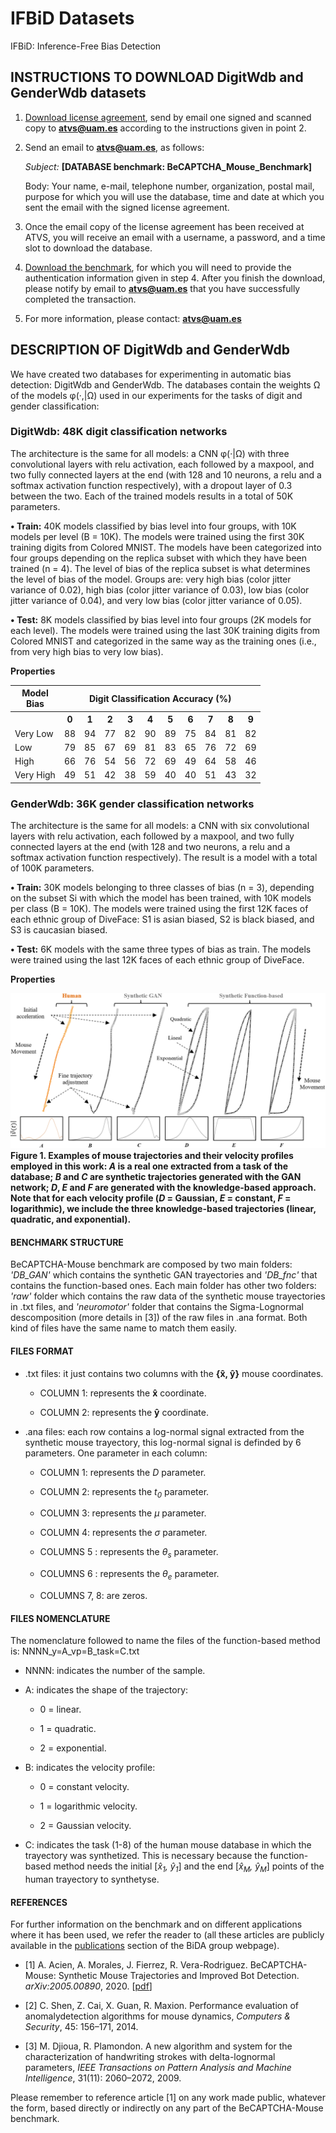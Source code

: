 # 

# IFBiD Datasets
IFBiD: Inference-Free Bias Detection

## INSTRUCTIONS TO DOWNLOAD DigitWdb and GenderWdb datasets
1) [Download license agreement](http://atvs.ii.uam.es/atvs/licenses/BeCAPTCHA-Mouse_License_Agreement.pdf), send by email one signed and scanned copy to **atvs@uam.es** according to the instructions given in point 2.
 
 
2) Send an email to **atvs@uam.es**, as follows:

   *Subject:* **[DATABASE benchmark: BeCAPTCHA_Mouse_Benchmark]**

   Body: Your name, e-mail, telephone number, organization, postal mail, purpose for which you will use the database, time and date at which you sent the email with the signed license agreement.
 

3) Once the email copy of the license agreement has been received at ATVS, you will receive an email with a username, a password, and a time slot to download the database.
 

4) [Download the benchmark](http://atvs.ii.uam.es/atvs/intranet/free_DB/beCAPTCHA), for which you will need to provide the authentication information given in step 4. After you finish the download, please notify by email to **atvs@uam.es** that you have successfully completed the transaction.
 

5) For more information, please contact: **atvs@uam.es**


## DESCRIPTION OF DigitWdb and GenderWdb
We have created two databases for experimenting in automatic bias detection: DigitWdb and GenderWdb. The databases contain the weights Ω of the models φ(·,|Ω) used
in our experiments for the tasks of digit and gender classification: 

### DigitWdb: 48K digit classification networks
The architecture is the same for all models: a CNN φ(·|Ω) with three convolutional layers with relu activation, each followed by a maxpool, and two fully connected layers at the end (with 128 and 10 neurons, a relu and a softmax activation function respectively), with a dropout layer of 0.3 between the two. Each of the trained models results in a total of 50K parameters.

**• Train:** 40K models classified by bias level into four groups, with 10K models per level (B = 10K). The models were trained using the first 30K training digits from Colored MNIST. The models have been categorized into four groups depending on the replica subset with which they have been trained (n = 4). The level of bias of the replica subset is what determines the level of bias of the model. Groups are: very high bias (color jitter variance of 0.02), high bias (color jitter variance of 0.03), low bias (color jitter variance of 0.04), and very low bias (color jitter variance of 0.05).

**• Test:** 8K models classified by bias level into four groups (2K models for each level). The models were trained using the last 30K training digits from Colored MNIST and categorized in the same way as the training ones (i.e., from very high bias to very low bias).

**Properties**

<table>
  <tr align="center">
    <th>Model<br>Bias</th>
    <th colspan="10">Digit Classification Accuracy (%)</th>
  </tr>
   <tr align="center">
    <th></th><th>0<th>1<th>2<th>3<th>4<th>5<th>6<th>7<th>8<th>9
  </tr>
  <tr align="center"><td align="left">Very Low	 <td>	88  <td> 94 <td> 77 <td> 82 <td> 90 <td> 89 <td> 75 <td> 84 <td> 81 <td> 82 </tr>
  <tr align="center"><td align="left">Low	      <td>	79  <td>  85  <td>  67  <td>  69  <td>  81  <td>  83  <td>  65  <td>  76  <td>  72  <td>  69 </tr>
  <tr align="center"><td align="left">High	     <td>	66  <td>  76  <td>  54  <td>  56  <td>  72  <td>  69  <td>  49  <td>  64  <td>  58  <td>  46	</tr>
  <tr align="center"><td align="left">Very High	<td>	49  <td>  51  <td>  42  <td>  38  <td>  59  <td>  40  <td>  40  <td>  51  <td>  43  <td>  32 </tr>
</table>

### GenderWdb: 36K gender classification networks
The architecture is the same for all models: a CNN with six convolutional layers with relu activation, each followed by a maxpool, and two fully connected layers at the end (with 128 and two neurons, a relu and a softmax activation function respectively). The result is a model with a total of 100K parameters.

**• Train:** 30K models belonging to three classes of bias (n = 3), depending on the subset Si with which the model has been trained, with 10K models per class (B =
10K). The models were trained using the first 12K faces of each ethnic group of DiveFace: S1 is asian biased, S2 is black biased, and S3 is caucasian biased.

**• Test:** 6K models with the same three types of bias as train. The models were trained using the last 12K faces of each ethnic group of DiveFace.

**Properties**

![](https://github.com/BiDAlab/BeCAPTCHA-Mouse/blob/master/Fig5.png)
**Figure 1. Examples of mouse trajectories and their velocity profiles employed in this work: *A* is a real one extracted from a task of the database; *B* and *C* are synthetic trajectories generated with the GAN network; *D*, *E* and *F* are generated with the knowledge-based approach. Note that for each velocity profile (*D* = Gaussian, *E* = constant, *F* = logarithmic), we include the three knowledge-based trajectories (linear, quadratic, and exponential).**


#### BENCHMARK STRUCTURE
BeCAPTCHA-Mouse benchmark are composed by two main folders: *'DB_GAN'* which contains the synthetic GAN trayectories and *'DB_fnc'* that contains the function-based ones. Each main folder has other two folders: *'raw'* folder which contains the raw data of the synthetic mouse trayectories in .txt files, and *'neuromotor'* folder that contains the Sigma-Lognormal descomposition (more details in [3]) of the raw files in .ana format. Both kind of files have the same name to match them easily.

#### FILES FORMAT
+ .txt files: it just contains two columns with the **{x̂, ŷ}** mouse coordinates.
  + COLUMN 1: represents the **x̂** coordinate.

  + COLUMN 2: represents the **ŷ** coordinate.

+ .ana files: each row contains a log-normal signal extracted from the synthetic mouse trayectory, this log-normal signal is definded by 6 parameters. One parameter in each column:  

  + COLUMN 1: represents the *D* parameter.

  + COLUMN 2: represents the *t<sub>0</sub>* parameter.

  + COLUMN 3: represents the *μ* parameter.

  + COLUMN 4: represents the *σ* parameter.

  + COLUMNS 5 : represents the *θ<sub>s</sub>* parameter.
  
  + COLUMNS 6 : represents the *θ<sub>e</sub>* parameter.
  
  + COLUMNS 7, 8: are zeros.
  

#### FILES NOMENCLATURE
The nomenclature followed to name the files of the function-based method is: NNNN_y=A_vp=B_task=C.txt

+ NNNN: indicates the number of the sample.

+ A: indicates the shape of the trajectory:

  + 0 = linear.
  
  + 1 = quadratic.
  
  + 2 = exponential.
  
+ B: indicates the velocity profile:

  + 0 = constant velocity.
  
  + 1 = logarithmic velocity.
  
  + 2 = Gaussian velocity.
  
+ C: indicates the task (1-8) of the human mouse database in which the trayectory was synthetized. This is necessary because the function-based method needs the initial [*x̂<sub>1</sub>, ŷ<sub>1</sub>*] and the end [*x̂<sub>M</sub>, ŷ<sub>M</sub>*] points of the human trayectory to synthetyse.


#### REFERENCES
For further information on the benchmark and on different applications where it has been used, we refer the reader to (all these articles are publicly available in the [publications](http://atvs.ii.uam.es/atvs/listpublications.do) section of the BiDA group webpage).

+ [1] A. Acien, A. Morales, J. Fierrez, R. Vera-Rodriguez. BeCAPTCHA-Mouse: Synthetic Mouse Trajectories and Improved Bot Detection. *arXiv:2005.00890*, 2020. [[pdf](https://arxiv.org/pdf/2005.00890.pdf)]

+ [2] C. Shen, Z. Cai, X. Guan, R. Maxion. Performance evaluation of anomalydetection algorithms for mouse dynamics, *Computers & Security*, 45: 156–171, 2014.

+ [3] M. Djioua, R. Plamondon. A new algorithm and system for the characterization of handwriting strokes with delta-lognormal parameters, *IEEE Transactions on Pattern Analysis and Machine Intelligence*, 31(11): 2060–2072, 2009.

Please remember to reference article [1] on any work made public, whatever the form, based directly or indirectly on any part of the BeCAPTCHA-Mouse benchmark.
